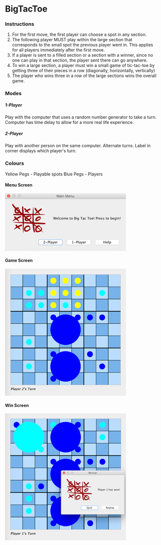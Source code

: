 # BigTacToe

### Instructions 
1. For the first move, the first player can choose a spot in any section.
2. The following player MUST play within the large section that corresponds to the small spot the previous player went in. This applies for all players immediately after the first move.
3. If a player is sent to a filled section or a section with a winner, since no one can play in that section, the player sent there can go anywhere.
4. To win a large section, a player must win a small game of tic-tac-toe by getting three of their pieces in a row (diagonally, horizontally, vertically)
5. The player who wins three in a row of the large sections wins the overall game.

### Modes
##### 1-Player
Play with the computer that uses a random number generator to take a turn. Computer has time delay to allow for a more real life experience. 
##### 2-Player
Play with another person on the same computer. Alternate turns. Label in corner displays which player's turn.

### Colours
Yellow Pegs - Playable spots
Blue Pegs - Players

#### Menu Screen 
![menu screen image](images/startMenu.png)

#### Game Screen 
![game screen image](images/gameScreen.png)

#### Win Screen 
![win screen image](images/winScreen.png)

